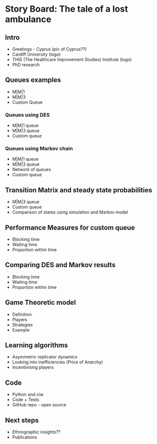 # **Story Board**: The tale of a lost ambulance


## Intro
- Greetings - Cyprus (pic of Cyprus??)
- Cardiff University (logo)
- THIS (The Healthcare Improvement Studies) Institute (logo)
- PhD research


## Queues examples
- M|M|1
- M|M|3
- Custom Queue

### Queues using DES
- M|M|1 queue
- M|M|3 queue
- Custom queue

### Queues using Markov chain
- M|M|1 queue
- M|M|3 queue
- Network of queues
- Custom queue


## Transition Matrix and steady state probabilities
- M|M|3 queue
- Custom queue
- Comparison of states using simulation and Markov model


## Performance Measures for custom queue
- Blocking time
- Waiting time
- Proportion within time


## Comparing DES and Markov results
- Blocking time
- Waiting time
- Proportion within time


## Game Theoretic model
- Definition
- Players
- Strategies
- Example


## Learning algorithms
- Asymmetric replicator dynamics
- Looking into inefficiencies (Price of Anarchy)
- Incentivising players


## Code
- Python and ciw
- Code + Tests
- GitHub repo - open source



## Next steps
- Ethnographic insights??
- Publications
